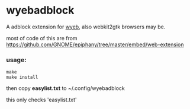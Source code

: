 # wyebadblock
A adblock extension for [wyeb](https://github.com/jun7/wyeb), also webkit2gtk browsers may be.

most of code of this are from https://github.com/GNOME/epiphany/tree/master/embed/web-extension


### usage:

    make
    make install

then
copy **easylist.txt** to ~/.config/wyebadblock

this only checks 'easylist.txt'

